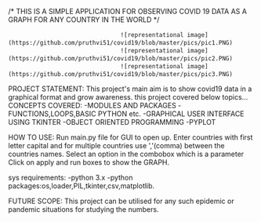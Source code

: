 /* THIS IS A SIMPLE APPLICATION FOR OBSERVING COVID 19 DATA AS A GRAPH FOR ANY COUNTRY IN THE WORLD  */ 


                                    ![representational image](https://github.com/pruthvi51/covid19/blob/master/pics/pic1.PNG)
                                    ![representational image](https://github.com/pruthvi51/covid19/blob/master/pics/pic2.PNG)
                                    ![representational image](https://github.com/pruthvi51/covid19/blob/master/pics/pic3.PNG)

PROJECT STATEMENT:
This project's main aim is to show covid19 data in a graphical format and grow awareness.
this project covered below topics...
CONCEPTS COVERED:
-MODULES AND PACKAGES
-FUNCTIONS,LOOPS,BASIC PYTHON etc.
-GRAPHICAL USER INTERFACE USING TKINTER
-OBJECT ORIENTED PROGRAMMING
-PYPLOT

HOW TO USE:
Run main.py file for GUI to open up.
Enter countries with first letter capital and for multiple countries use ','(comma) between the countries names.
Select an option in the combobox which is a parameter
Click on apply and run boxes to show the GRAPH.

sys requirements:
-python 3.x
-python packages:os,loader,PIL,tkinter,csv,matplotlib.

FUTURE SCOPE:
This project can be utilised for any such epidemic or pandemic situations for studying the numbers.
